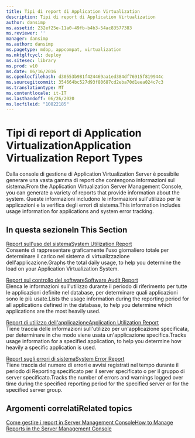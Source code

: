 ```yaml
---
title: Tipi di report di Application Virtualization
description: Tipi di report di Application Virtualization
author: dansimp
ms.assetid: 232ef25e-11a0-49fb-b4b3-54ac83577383
ms.reviewer: ''
manager: dansimp
ms.author: dansimp
ms.pagetype: mdop, appcompat, virtualization
ms.mktglfcycl: deploy
ms.sitesec: library
ms.prod: w10
ms.date: 06/16/2016
ms.openlocfilehash: d30553b981f424469aa1ed384df76915f819944c
ms.sourcegitcommit: 354664bc527d93f80687cd2eba70d1eea024c7c3
ms.translationtype: MT
ms.contentlocale: it-IT
ms.lasthandoff: 06/26/2020
ms.locfileid: "10822185"
---
```

# <span data-ttu-id="b8d7b-103">Tipi di report di Application Virtualization</span><span class="sxs-lookup"><span data-stu-id="b8d7b-103">Application Virtualization Report Types</span></span>


<span data-ttu-id="b8d7b-104">Dalla console di gestione di Application Virtualization Server è possibile generare una vasta gamma di report che contengono informazioni sul sistema.</span><span class="sxs-lookup"><span data-stu-id="b8d7b-104">From the Application Virtualization Server Management Console, you can generate a variety of reports that provide information about the system.</span></span> <span data-ttu-id="b8d7b-105">Queste informazioni includono le informazioni sull'utilizzo per le applicazioni e la verifica degli errori di sistema.</span><span class="sxs-lookup"><span data-stu-id="b8d7b-105">This information includes usage information for applications and system error tracking.</span></span>

## <span data-ttu-id="b8d7b-106">In questa sezione</span><span class="sxs-lookup"><span data-stu-id="b8d7b-106">In This Section</span></span>


<a href="" id="system-utilization-report"></a>[<span data-ttu-id="b8d7b-107">Report sull'uso del sistema</span><span class="sxs-lookup"><span data-stu-id="b8d7b-107">System Utilization Report</span></span>](system-utilization-reportserver.md)  
<span data-ttu-id="b8d7b-108">Consente di rappresentare graficamente l'uso giornaliero totale per determinare il carico nel sistema di virtualizzazione dell'applicazione.</span><span class="sxs-lookup"><span data-stu-id="b8d7b-108">Graphs the total daily usage, to help you determine the load on your Application Virtualization System.</span></span>

<a href="" id="software-audit-report"></a>[<span data-ttu-id="b8d7b-109">Report sul controllo del software</span><span class="sxs-lookup"><span data-stu-id="b8d7b-109">Software Audit Report</span></span>](software-audit-reportserver.md)  
<span data-ttu-id="b8d7b-110">Elenca le informazioni sull'utilizzo durante il periodo di riferimento per tutte le applicazioni definite nel database, per determinare quali applicazioni sono le più usate.</span><span class="sxs-lookup"><span data-stu-id="b8d7b-110">Lists the usage information during the reporting period for all applications defined in the database, to help you determine which applications are the most heavily used.</span></span>

<a href="" id="application-utilization-report"></a>[<span data-ttu-id="b8d7b-111">Report di utilizzo dell'applicazione</span><span class="sxs-lookup"><span data-stu-id="b8d7b-111">Application Utilization Report</span></span>](application-utilization-reportserver.md)  
<span data-ttu-id="b8d7b-112">Tiene traccia delle informazioni sull'utilizzo per un'applicazione specificata, per determinare in che modo viene usata un'applicazione specifica.</span><span class="sxs-lookup"><span data-stu-id="b8d7b-112">Tracks usage information for a specified application, to help you determine how heavily a specific application is used.</span></span>

<a href="" id="system-error-report"></a>[<span data-ttu-id="b8d7b-113">Report sugli errori di sistema</span><span class="sxs-lookup"><span data-stu-id="b8d7b-113">System Error Report</span></span>](system-error-reportserver.md)  
<span data-ttu-id="b8d7b-114">Tiene traccia del numero di errori e avvisi registrati nel tempo durante il periodo di Reporting specificato per il server specificato o per il gruppo di server specificato.</span><span class="sxs-lookup"><span data-stu-id="b8d7b-114">Tracks the number of errors and warnings logged over time during the specified reporting period for the specified server or for the specified server group.</span></span>

## <span data-ttu-id="b8d7b-115">Argomenti correlati</span><span class="sxs-lookup"><span data-stu-id="b8d7b-115">Related topics</span></span>


[<span data-ttu-id="b8d7b-116">Come gestire i report in Server Management Console</span><span class="sxs-lookup"><span data-stu-id="b8d7b-116">How to Manage Reports in the Server Management Console</span></span>](how-to-manage-reports-in-the-server-management-console.md)

 

 





